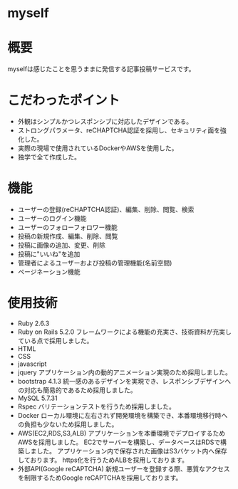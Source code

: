 # myself

# 概要
myselfは感じたことを思うままに発信する記事投稿サービスです。

# こだわったポイント
  * 外観はシンプルかつレスポンシブに対応したデザインである。
  * ストロングパラメータ、reCHAPTCHA認証を採用し、セキュリティ面を強化した。
  * 実際の現場で使用されているDockerやAWSを使用した。
  * 独学で全て作成した。

# 機能
* ユーザーの登録(reCHAPTCHA認証)、編集、削除、閲覧、検索
* ユーザーのログイン機能
* ユーザーのフォローフォロワー機能
* 投稿の新規作成、編集、削除、閲覧
* 投稿に画像の追加、変更、削除
* 投稿に"いいね"を追加
* 管理者によるユーザーおよび投稿の管理機能(名前空間)
* ページネーション機能

# 使用技術
* Ruby 2.6.3
* Ruby on Rails 5.2.0
  フレームワークによる機能の充実さ、技術資料が充実している点で採用しました。
* HTML
* CSS
* javascript
* jquery
  アプリケーション内の動的アニメーション実現のため採用しました。
* bootstrap 4.1.3
  統一感のあるデザインを実現でき、レスポンシブデザインへの対応も簡易的であるため採用しました。
* MySQL 5.7.31
* Rspec
  バリテーションテストを行うため採用しました。
* Docker
  ローカル環境に左右されず開発環境を構築でき、本番環境移行時への負担も少ないため採用しました。
* AWS(EC2,RDS,S3,ALB)
  アプリケーションを本番環境でデプロイするためAWSを採用しました。
  EC2でサーバーを構築し、データベースはRDSで構築しました。
  アプリケーション内で保存された画像はS3バケット内へ保存しております。
  https化を行うためALBを採用しております。
* 外部API(Google reCAPTCHA)
  新規ユーザーを登録する際、悪質なアクセスを制限するためGoogle reCAPTCHAを採用しております。
